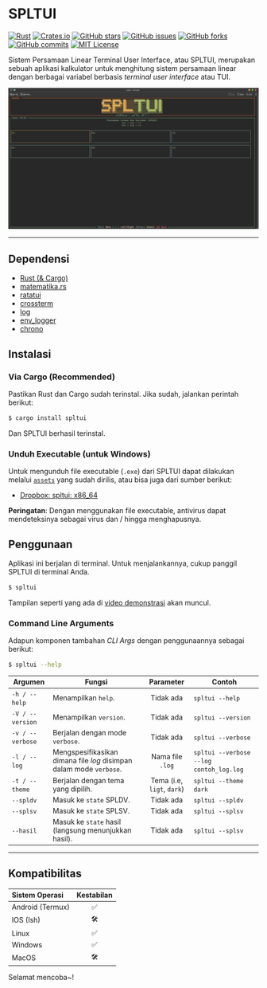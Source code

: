 # SPLTUI

[![Rust](https://img.shields.io/badge/language-Rust-orange)](https://www.rust-lang.org/)
[![Crates.io](https://img.shields.io/crates/v/spltui)](https://crates.io/crates/your_crate_name)
[![GitHub stars](https://img.shields.io/github/stars/lordpaijo/spltui)](https://github.com/lordpaijo/spltui/stargazers)
[![GitHub issues](https://img.shields.io/github/issues/lordpaijo/spltui)](https://github.com/lordpaijo/spltui/issues)
[![GitHub forks](https://img.shields.io/github/forks/lordpaijo/spltui)](https://github.com/lordpaijo/spltui/network/members)
[![GitHub commits](https://img.shields.io/github/commit-activity/m/lordpaijo/spltui)](https://github.com/lordpaijo/spltui/commits/main)
[![MIT License](https://img.shields.io/github/license/lordpaijo/spltui)](https://github.com/lordpaijo/spltui/blob/main/LICENSE)

Sistem Persamaan Linear Terminal User Interface, atau SPLTUI, merupakan sebuah aplikasi kalkulator untuk menghitung sistem persamaan linear dengan berbagai variabel berbasis *terminal user interface* atau TUI.

[![demonstrasi](https://github.com/lordpaijo/spltui/blob/master/ss-0.png)](https://youtu.be/C3TQK1qg3wk)

---

## Dependensi

- [Rust (& Cargo)](https://www.rust-lang.org/)
- [matematika.rs](https://github.com/lordpaijo/matematika.rs)
- [ratatui](https://ratatui.rs/)
- [crossterm](https://github.com/crossterm-rs/crossterm)
- [log](https://crates.io/crates/log)
- [env_logger](https://crates.io/crates/env_logger)
- [chrono](https://github.com/chronotope/chrono)

## Instalasi

### Via Cargo (Recommended)
Pastikan Rust dan Cargo sudah terinstal. Jika sudah, jalankan perintah berikut:

```sh
$ cargo install spltui
```

Dan SPLTUI berhasil terinstal.

### Unduh Executable (untuk Windows)
Untuk mengunduh file executable (`.exe`) dari SPLTUI dapat dilakukan melalui [`assets`](https://github.com/lordpaijo/spltui/releases) yang sudah dirilis, atau bisa juga dari sumber berikut:
- [Dropbox: spltui: x86_64](https://www.dropbox.com/scl/fo/v0oiew2k2ijb2wxme6yf8/AChqDBWrcvVSXK94c8uSojU?rlkey=oc0qkf6a85sem68ubltp43sgs&st=cnijw800&dl=0)

**Peringatan**: Dengan menggunakan file executable, antivirus dapat mendeteksinya sebagai virus dan / hingga menghapusnya.

## Penggunaan

Aplikasi ini berjalan di terminal. Untuk menjalankannya, cukup panggil SPLTUI di terminal Anda.

```sh
$ spltui
```

Tampilan seperti yang ada di [video demonstrasi](https://youtu.be/C3TQK1qg3wk) akan muncul.

### Command Line Arguments
Adapun komponen tambahan *CLI Args* dengan penggunaannya sebagai berikut:
```sh
$ spltui --help
```

| Argumen | Fungsi | Parameter | Contoh |
|---------|--------|:---------:|--------|
| `-h / --help` | Menampilkan `help`. | Tidak ada | `spltui --help` |
| `-V / --version` | Menampilkan `version`. | Tidak ada | `spltui --version` |
| `-v / --verbose` | Berjalan dengan mode `verbose`. | Tidak ada | `spltui --verbose` |
| `-l / --log` | Mengspesifikasikan dimana file *log* disimpan dalam mode `verbose`. | Nama file `.log` | `spltui --verbose --log contoh_log.log` |
| `-t / --theme` | Berjalan dengan tema yang dipilih. | Tema (i.e, `ligt`, `dark`) | `spltui --theme dark` |
| `--spldv` | Masuk ke `state` SPLDV. | Tidak ada | `spltui --spldv` |
| `--splsv` | Masuk ke `state` SPLSV. | Tidak ada | `spltui --splsv` |
| `--hasil` | Masuk ke `state` hasil (langsung menunjukkan hasil). | Tidak ada | `spltui --splsv` |

---

## Kompatibilitas

| Sistem Operasi | Kestabilan |
| :------------- | :--------: |
| Android (Termux) |       ✅       |
|     IOS (Ish)    |       🛠️       |
|       Linux      |       ✅       |
|       Windows    |       ✅       |
|       MacOS      |       🛠️       |

Selamat mencoba~!
